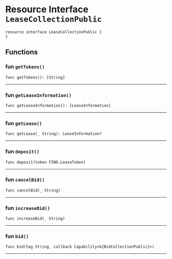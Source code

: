 # Resource Interface `LeaseCollectionPublic`

```cadence
resource interface LeaseCollectionPublic {
}
```

## Functions

### fun `getTokens()`

```cadence
func getTokens(): [String]
```

---

### fun `getLeaseInformation()`

```cadence
func getLeaseInformation(): [LeaseInformation]
```

---

### fun `getLease()`

```cadence
func getLease(_ String): LeaseInformation?
```

---

### fun `deposit()`

```cadence
func deposit(token FIND.LeaseToken)
```

---

### fun `cancelBid()`

```cadence
func cancelBid(_ String)
```

---

### fun `increaseBid()`

```cadence
func increaseBid(_ String)
```

---

### fun `bid()`

```cadence
func bid(tag String, callback Capability<&{BidCollectionPublic}>)
```

---
